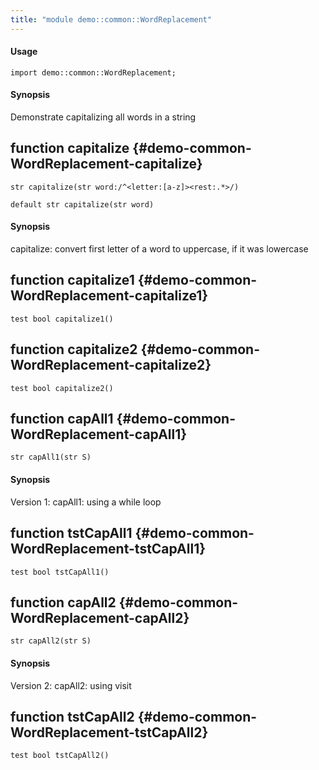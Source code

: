 ```yaml
---
title: "module demo::common::WordReplacement"
---
```


#### Usage

`import demo::common::WordReplacement;`

#### Synopsis

Demonstrate capitalizing all words in a string


## function capitalize {#demo-common-WordReplacement-capitalize}

```rascal
str capitalize(str word:/^<letter:[a-z]><rest:.*>/)

default str capitalize(str word)

```

#### Synopsis

capitalize: convert first letter of a word to uppercase, if it was lowercase

## function capitalize1 {#demo-common-WordReplacement-capitalize1}

```rascal
test bool capitalize1()

```

## function capitalize2 {#demo-common-WordReplacement-capitalize2}

```rascal
test bool capitalize2()

```

## function capAll1 {#demo-common-WordReplacement-capAll1}

```rascal
str capAll1(str S)

```

#### Synopsis

Version 1: capAll1: using a while loop

## function tstCapAll1 {#demo-common-WordReplacement-tstCapAll1}

```rascal
test bool tstCapAll1()

```

## function capAll2 {#demo-common-WordReplacement-capAll2}

```rascal
str capAll2(str S)

```

#### Synopsis

Version 2: capAll2: using visit

## function tstCapAll2 {#demo-common-WordReplacement-tstCapAll2}

```rascal
test bool tstCapAll2()

```

